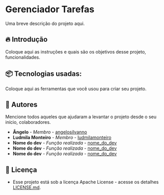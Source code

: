 # Gerenciador Tarefas
Uma breve descrição do projeto aqui.

## 🔥 Introdução

Coloque aqui as instruções e quais são os objetivos desse projeto, funcionalidades.

## 📦 Tecnologias usadas:

Coloque aqui as ferramentas que você usou para criar seu projeto.

## 👷 Autores

Mencione todos aqueles que ajudaram a levantar o projeto desde o seu início, colaboradores.

* **Ângelo** - *Membro* - [angelosilvanno](https://github.com/angelosilvanno)
* **Ludmila Monteiro** - *Membro* - [ludmilamonteiro](https://github.com/LudmilaMonteiro)
* **Nome do dev** - *Função realizada* - [nome_do_dev](https://github.com/link_do_Perfil)
* **Nome do dev** - *Função realizada* - [nome_do_dev](https://github.com/link_do_Perfil)
* **Nome do dev** - *Função realizada* - [nome_do_dev](https://github.com/link_do_Perfil)

## 📄 Licença

* Esse projeto está sob a licença Apache License - acesse os detalhes [LICENSE.md](https://github.com/angelosilvanno/gerenciadortarefas/tree/main?tab=Apache-2.0-1-ov-file).
